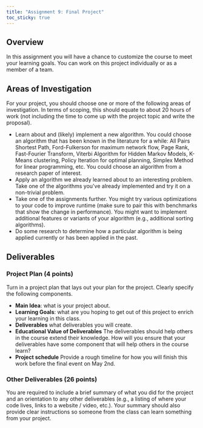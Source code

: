 ```yaml
---
title: "Assignment 9: Final Project"
toc_sticky: true 
---
```


## Overview

In this assignment you will have a chance to customize the course to meet your learning goals.  You can work on this project individually or as a member of a team.

## Areas of Investigation

For your project, you should choose one or more of the following areas of investigation.  In terms of scoping, this should equate to about 20 hours of work (not including the time to come up with the project topic and write the proposal).

* Learn about and (likely) implement a new algorithm.  You could choose an algorithm that has been known in the literature for a while: All Pairs Shortest Path, Ford-Fulkerson for maximum network flow, Page Rank, Fast-Fourier Transform, Viterbi Algorithm for Hidden Markov Models, K-Means clustering, Policy Iteration for optimal planning, Simplex Method for linear programming, etc.  You could choose an algorithm from a research paper of interest.
* Apply an algorithm we already learned about to an interesting problem.  Take one of the algorithms you've already implemented and try it on a non-trivial problem.
* Take one of the assignments further.  You might try various optimizations to your code to improve runtime (make sure to pair this with benchmarks that show the change in performance).  You might want to implement additional features or variants of your algorithm (e.g., additional sorting algorithms).
* Do some research to determine how a particular algorithm is being applied currently or has been applied in the past.

## Deliverables

### Project Plan (4 points)

Turn in a project plan that lays out your plan for the project.  Clearly specify the following components.

* **Main Idea**: what is your project about.
* **Learning Goals**: what are you hoping to get out of this project to enrich your learning in this class.
* **Deliverables** what deliverables you will create.
* **Educational Value of Deliverables** The deliverables should help others in the course extend their knowledge.  How will you ensure that your deliverables have some component that will help others in the course learn?
* **Project schedule** Provide a rough timeline for how you will finish this work before the final event on May 2nd.

### Other Deliverables (26 points)

You are required to include a brief summary of what you did for the project and an orientation to any other deliverables (e.g., a listing of where your code lives, links to a website / video, etc.).  Your summary should also provide clear instructions so someone from the class can learn something from your project.
